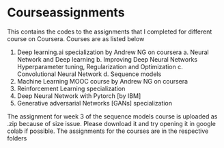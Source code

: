 # Courseassignments


This contains the codes to the assignments that I completed for different course on Coursera. Courses are as listed below
1. Deep learning.ai specialization by Andrew NG on coursera
  a. Neural Network and Deep learning
  b. Improving Deep Neural Networks Hyperparameter tuning, Regularization and Optimization
  c. Convolutional Neural Network
  d. Sequence models
2. Machine Learning MOOC course by Andrew NG on coursera
3. Reinforcement Learning specialization
4. Deep Neural Network with Pytorch [by IBM]
5. Generative adversarial Networks [GANs] specialization


The assignment for week 3 of the sequence models course is uploaded as .zip because of size issue. Please download it and try opening it in google colab if possible. The assignments for the courses are in the respective folders 
